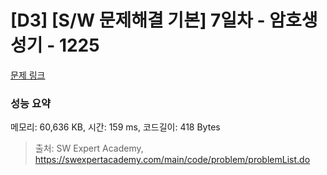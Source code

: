 # [D3] [S/W 문제해결 기본] 7일차 - 암호생성기 - 1225 

[문제 링크](https://swexpertacademy.com/main/code/problem/problemDetail.do?contestProbId=AV14uWl6AF0CFAYD) 

### 성능 요약

메모리: 60,636 KB, 시간: 159 ms, 코드길이: 418 Bytes



> 출처: SW Expert Academy, https://swexpertacademy.com/main/code/problem/problemList.do